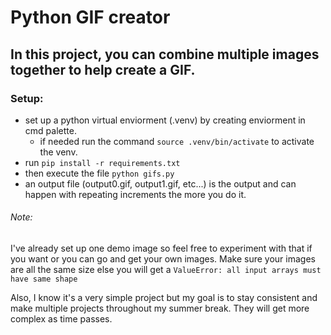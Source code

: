 # Python GIF creator

## In this project, you can combine multiple images together to help create a GIF.

### Setup:
 - set up a python virtual enviorment (.venv) by creating enviorment in cmd palette.
    - if needed run the command ```source .venv/bin/activate``` to activate the venv.
 - run ```pip install -r requirements.txt```
 - then execute the file ```python gifs.py```
 - an output file (output0.gif, output1.gif, etc...) is the output and can happen with repeating increments the more you do it.

###### Note: 
I've already set up one demo image so feel free to experiment with that if you want or you can go and get your own images. Make sure your images are all the same size else you will get a ```ValueError: all input arrays must have same shape```

Also, I know it's a very simple project but my goal is to stay consistent and make multiple projects throughout my summer break. They will get more complex as time passes.
